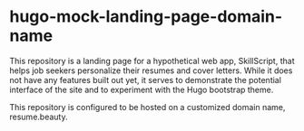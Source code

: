 # hugo-mock-landing-page-domain-name

This repository is a landing page for a hypothetical web app, SkillScript, that helps job seekers personalize their resumes and cover letters. While it does not have any features built out yet, it serves to demonstrate the potential interface of the site and to experiment with the Hugo bootstrap theme.

This repository is configured to be hosted on a customized domain name, resume.beauty.
